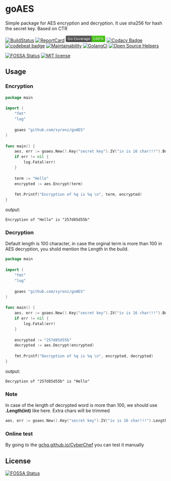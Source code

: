 # goAES
Simple package for AES encryption and decryption. It use sha256 for hash the secret key.
Based on CTR

[![BuildStatus](https://api.travis-ci.org/syronz/goAES.svg?branch=master)](http://travis-ci.org/syronz/goAES)
[![ReportCard](https://goreportcard.com/badge/github.com/syronz/goAES)](https://goreportcard.com/report/github.com/syronz/goAES) 
[![Go Coverage](https://github.com/syronz/goAES/blob/master/coverage_badge.png)](https://gocover.io/github.com/syronz/goAES)
[![Codacy Badge](https://api.codacy.com/project/badge/Grade/2a4d66750d5047e58742349f2dfc8c8d)](https://www.codacy.com/manual/syronz/goAES?utm_source=github.com&amp;utm_medium=referral&amp;utm_content=syronz/goAES&amp;utm_campaign=Badge_Grade)
[![codebeat badge](https://codebeat.co/badges/a882cf1a-cc00-4690-b65f-e69fb74cf574)](https://codebeat.co/projects/github-com-syronz-goaes-master)
[![Maintainability](https://api.codeclimate.com/v1/badges/382db50d589346613f15/maintainability)](https://codeclimate.com/github/syronz/goAES/maintainability)
[![GolangCI](https://golangci.com/badges/github.com/gojek/darkroom.svg)](https://golangci.com/r/github.com/syronz/goAES)
[![Open Source Helpers](https://www.codetriage.com/syronz/goaes/badges/users.svg)](https://www.codetriage.com/syronz/goaes)

[![FOSSA Status](https://app.fossa.io/api/projects/git%2Bgithub.com%2Fsyronz%2FgoAES.svg?type=shield)](https://app.fossa.io/projects/git%2Bgithub.com%2Fsyronz%2FgoAES?ref=badge_shield)
[![MIT license](https://img.shields.io/badge/license-MIT-brightgreen.svg)](https://github.com/syronz/goAES/blob/master/LICENSE)

## Usage

### Encryption

```go
package main

import (
	"fmt"
	"log"

	goaes "github.com/syronz/goAES"
)

func main() {
	aes, err := goaes.New().Key("secret key").IV("iv is 16 char!!!").Build()
	if err != nil {
		log.Fatal(err)
	}

	term := "Hello"
	encrypted := aes.Encrypt(term)

	fmt.Printf("Encryption of %q is %q \n", term, encrypted)
}

```

output:
```shell
Encryption of "Hello" is "257d85d55b" 
```

### Decryption

Default length is 100 character, in case the orginal term is more than 100 in AES decryption, you shold mention the Length in the build.
```go
package main

import (
	"fmt"
	"log"

	goaes "github.com/syronz/goAES"
)

func main() {
	aes, err := goaes.New().Key("secret key").IV("iv is 16 char!!!").Build()
	if err != nil {
		log.Fatal(err)
	}

	encrypted := "257d85d55b"
	decrypted := aes.Decrypt(encrypted)

	fmt.Printf("Decryption of %q is %q \n", encrypted, decrypted)
}
```

output:
```shell
Decryption of "257d85d55b" is "Hello" 
```

### Note

In case of the length of decrypted word is more than 100, we should use **.Length(int)** like here. Extra chars will be trimmed
```go
aes, err := goaes.New().Key("secret key").IV("iv is 16 char!!!").Length(10000).Build()
```

### Online test
By going to the [gchq.github.io/CyberChef](https://gchq.github.io/CyberChef/#recipe=AES_Encrypt(%7B'option':'Hex','string':'e3b0c44298fc1c149afbf4c8996fb92427ae41e4649b934ca495991b7852b855'%7D,%7B'option':'Latin1','string':'1234567890123456'%7D,'CTR','Raw','Hex')AES_Decrypt(%7B'option':'Hex','string':'e3b0c44298fc1c149afbf4c8996fb92427ae41e4649b934ca495991b7852b855'%7D,%7B'option':'Latin1','string':'1234567890123456'%7D,'CTR','Hex','Raw',%7B'option':'Latin1','string':''%7D/breakpoint)&input=QUJDREVGR0hJSktMTU5PUFFSU1RVVldYWVo) you can test it manually 

## License
[![FOSSA Status](https://app.fossa.io/api/projects/git%2Bgithub.com%2Fsyronz%2FgoAES.svg?type=large)](https://app.fossa.io/projects/git%2Bgithub.com%2Fsyronz%2FgoAES?ref=badge_large)
